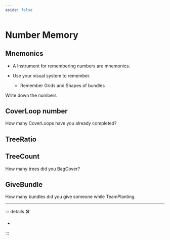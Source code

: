 ```yaml
---
aside: false
---
```

# <anima>Number Memory</anima>

## Mnemonics

- A Instrument for remembering numbers are mnemonics.

- Use your visual system to remember.
    - Remember Grids and Shapes of bundles

Write down the numbers

## CoverLoop number

How many CoverLoops have you already completed?

## TreeRatio

## TreeCount

How many trees did you BagCover?

## GiveBundle

How many bundles did you give someone while TeamPlanting.

---

<!-- =================================================== -->
<!-- =================================================== -->
<!-- =================================================== -->
<!-- =================================================== -->
<!-- =================================================== -->
::: details 🛠

-

:::
